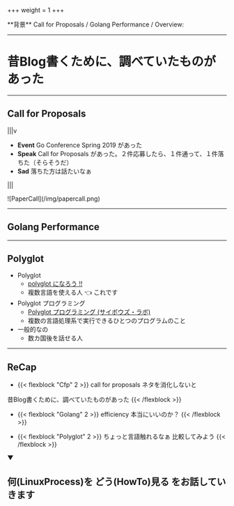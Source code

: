 +++
weight = 1
+++
<!-- : .wrap -->

<!-- : .text-data -->**背景**

<!-- : .text-intro -->Call for Proposals / Golang Performance / Overview:


---
<!-- : .wrap -->


# 昔Blog書くために、調べていたものがあった

---
<!-- : .wrap -->

## Call for Proposals

|||v

- **Event** Go Conference Spring 2019 があった
- **Speak** Call for Proposals があった。２件応募したら、１件通って、１件落ちた（そらそうだ）
- **Sad** 落ちた方は話たいなぁ

|||

<!-- : .aligncenter -->![PaperCall](/img/papercall.png)

---
<!-- : .wrap -->

## Golang Performance

<script src="https://gist.github.com/thatisuday/1a357a725113e1c1cdf174a537287afd.js"></script>

---
<!-- : .wrap -->

<!--: .content-center --><h2>Polyglot</h2>

* Polyglot
  * [polyglot になろう !!](https://speakerdeck.com/januswel/polyglot-ninarou)
  * 複数言語を使える人 👈 これです
* Polyglot プログラミング
  * [Polyglot プログラミング (サイボウズ・ラボ)](https://library.naist.jp/mylimedio/dllimedio/showpdf2.cgi/DLPDFR007094_P1_130)
  * 複数の言語処理系で実行できるひとつのプログラムのこと
* 一般的なの
  * 数カ国後を話せる人

---
<!--: .wrap -->

## ReCap

<!-- : .flexblock -->
- {{< flexblock "Cfp" 2 >}}
<span>call for proposals</span>
ネタを消化しないと

昔Blog書くために、調べていたものがあった
{{< /flexblock >}}

- {{< flexblock "Golang" 2 >}}
<span>efficiency</span>
本当にいいのか？
{{< /flexblock >}}

- {{< flexblock "Polyglot" 2 >}}
<span>ちょっと言語触れるなぁ<span>
比較してみよう
{{< /flexblock >}}

<div class="aligncenter">
<p class="text-data">▼</p>
</div>

## 何(LinuxProcess)を どう(HowTo)見る をお話していきます
